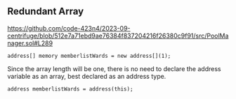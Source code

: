 ## Redundant Array
https://github.com/code-423n4/2023-09-centrifuge/blob/512e7a71ebd9ae76384f837204216f26380c9f91/src/PoolManager.sol#L289
```
address[] memory memberlistWards = new address[](1);
```
Since the array length will be one, there is no need to declare the address variable as an array, best declared as an address type.
```
address memberlistWards = address(this);
```